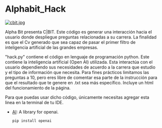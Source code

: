 # Alphabit_Hack
[![cbit.jpg](https://i.postimg.cc/jjTtc8QJ/cbit.jpg)](https://postimg.cc/QFf2xJzX)

Alpha Bit presenta C|BIT.
Este código es generar una interacción hacia el usuario donde despliegue preguntas relacionadas a su carrera. La finalidad es que el Cv generado que sea capaz de pasar el primer filtro de inteligencia artificial de las grandes empresas. 

"hack.py" contiene el código en lenguaje de programación python. Este contiene la inteligencia artificial (Open AI) utilizada. Esta interactúa con el usuario dependiendo sus necesidades de acuerdo a la carrera que estudio y el tipo de información que necesita. Para fines prácticos limitamos las preguntas a 10, pero eres libre de comentar esa parte de la instrucción para que el resultado que te genere en .txt sea más específico.
Incluye un html del funcionamiento de la página. 

Para que puedas usar dicho código, únicamente necesitas agregar esta linea en la terminal de tu IDE. 


- [AI](https://pypi.org/project/Flask/): A library for openai.
    ```
    pip install openai
    ```

